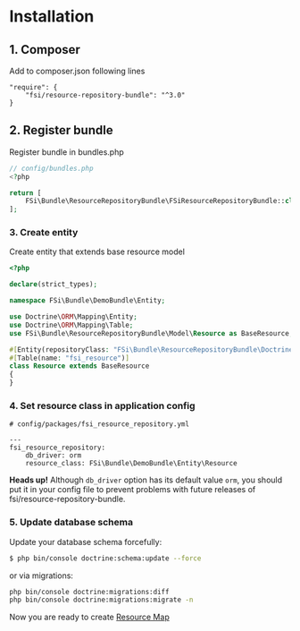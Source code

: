 # Installation

## 1. Composer
Add to composer.json following lines

```
"require": {
    "fsi/resource-repository-bundle": "^3.0"
}
```

## 2. Register bundle

Register bundle in bundles.php

```php
// config/bundles.php
<?php

return [
    FSi\Bundle\ResourceRepositoryBundle\FSiResourceRepositoryBundle::class => ['all' => true]
];
```

### 3. Create entity

Create entity that extends base resource model

```php
<?php

declare(strict_types);

namespace FSi\Bundle\DemoBundle\Entity;

use Doctrine\ORM\Mapping\Entity;
use Doctrine\ORM\Mapping\Table;
use FSi\Bundle\ResourceRepositoryBundle\Model\Resource as BaseResource;

#[Entity(repositoryClass: "FSi\Bundle\ResourceRepositoryBundle\Doctrine\ResourceRepository"]
#[Table(name: "fsi_resource")]
class Resource extends BaseResource
{
}
```

### 4. Set resource class in application config

```
# config/packages/fsi_resource_repository.yml

---
fsi_resource_repository:
    db_driver: orm
    resource_class: FSi\Bundle\DemoBundle\Entity\Resource
```

**Heads up!** Although ``db_driver`` option has its default value ``orm``, you should put it in your
config file to prevent problems with future releases of fsi/resource-repository-bundle.

### 5. Update database schema

Update your database schema forcefully:

```bash
$ php bin/console doctrine:schema:update --force
```

or via migrations:

```bash
php bin/console doctrine:migrations:diff
php bin/console doctrine:migrations:migrate -n
```

Now you are ready to create [Resource Map](resource_map.md)
